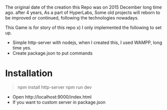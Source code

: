 The original date of the creation this Repo was on 2015 December long time ago.
after 4 years, As a part of HyperLabs, Some old projects will reborn to be improved or continued, following the technologies nowadays.

This Game is for story of this repo x) I only implemented the following to set up.
- Simple http-server with nodejs, when I created this, I used WAMPP, long time yes.
- Create package.json to put commands

# Installation
> npm install  http-server
> npm run dev

- Open http://localhost:9000/index.html
- If you want to custom server in package.json